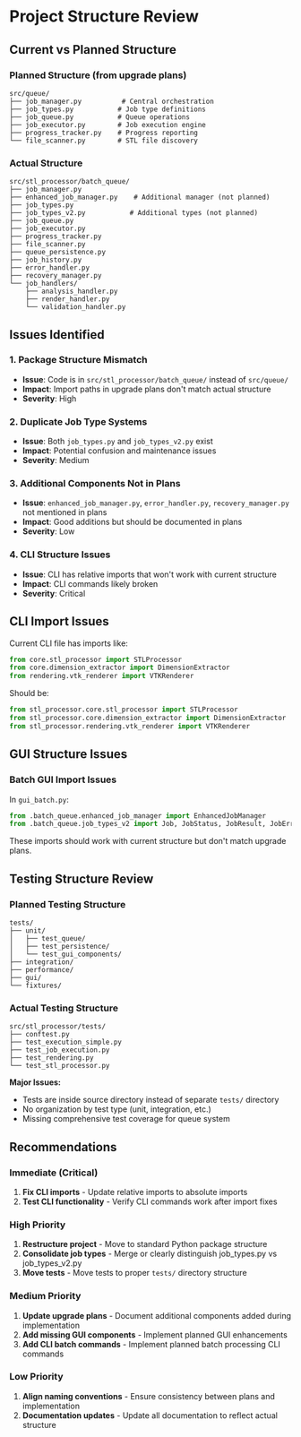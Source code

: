 # Project Structure Review

## Current vs Planned Structure

### Planned Structure (from upgrade plans)
```
src/queue/
├── job_manager.py          # Central orchestration  
├── job_types.py           # Job type definitions
├── job_queue.py           # Queue operations
├── job_executor.py        # Job execution engine
├── progress_tracker.py    # Progress reporting
└── file_scanner.py        # STL file discovery
```

### Actual Structure
```
src/stl_processor/batch_queue/
├── job_manager.py
├── enhanced_job_manager.py    # Additional manager (not planned)
├── job_types.py
├── job_types_v2.py           # Additional types (not planned)
├── job_queue.py
├── job_executor.py
├── progress_tracker.py
├── file_scanner.py
├── queue_persistence.py
├── job_history.py
├── error_handler.py
├── recovery_manager.py
└── job_handlers/
    ├── analysis_handler.py
    ├── render_handler.py
    └── validation_handler.py
```

## Issues Identified

### 1. Package Structure Mismatch
- **Issue**: Code is in `src/stl_processor/batch_queue/` instead of `src/queue/`
- **Impact**: Import paths in upgrade plans don't match actual structure
- **Severity**: High

### 2. Duplicate Job Type Systems
- **Issue**: Both `job_types.py` and `job_types_v2.py` exist
- **Impact**: Potential confusion and maintenance issues
- **Severity**: Medium

### 3. Additional Components Not in Plans
- **Issue**: `enhanced_job_manager.py`, `error_handler.py`, `recovery_manager.py` not mentioned in plans
- **Impact**: Good additions but should be documented in plans
- **Severity**: Low

### 4. CLI Structure Issues  
- **Issue**: CLI has relative imports that won't work with current structure
- **Impact**: CLI commands likely broken
- **Severity**: Critical

## CLI Import Issues

Current CLI file has imports like:
```python
from core.stl_processor import STLProcessor
from core.dimension_extractor import DimensionExtractor
from rendering.vtk_renderer import VTKRenderer
```

Should be:
```python
from stl_processor.core.stl_processor import STLProcessor
from stl_processor.core.dimension_extractor import DimensionExtractor  
from stl_processor.rendering.vtk_renderer import VTKRenderer
```

## GUI Structure Issues

### Batch GUI Import Issues
In `gui_batch.py`:
```python
from .batch_queue.enhanced_job_manager import EnhancedJobManager
from .batch_queue.job_types_v2 import Job, JobStatus, JobResult, JobError
```

These imports should work with current structure but don't match upgrade plans.

## Testing Structure Review

### Planned Testing Structure
```
tests/
├── unit/
│   ├── test_queue/
│   ├── test_persistence/  
│   └── test_gui_components/
├── integration/
├── performance/
├── gui/
└── fixtures/
```

### Actual Testing Structure
```
src/stl_processor/tests/
├── conftest.py
├── test_execution_simple.py
├── test_job_execution.py
├── test_rendering.py
└── test_stl_processor.py
```

**Major Issues:**
- Tests are inside source directory instead of separate `tests/` directory
- No organization by test type (unit, integration, etc.)
- Missing comprehensive test coverage for queue system

## Recommendations

### Immediate (Critical)
1. **Fix CLI imports** - Update relative imports to absolute imports
2. **Test CLI functionality** - Verify CLI commands work after import fixes

### High Priority  
1. **Restructure project** - Move to standard Python package structure
2. **Consolidate job types** - Merge or clearly distinguish job_types.py vs job_types_v2.py
3. **Move tests** - Move tests to proper `tests/` directory structure

### Medium Priority
1. **Update upgrade plans** - Document additional components added during implementation
2. **Add missing GUI components** - Implement planned GUI enhancements
3. **Add CLI batch commands** - Implement planned batch processing CLI commands

### Low Priority
1. **Align naming conventions** - Ensure consistency between plans and implementation
2. **Documentation updates** - Update all documentation to reflect actual structure